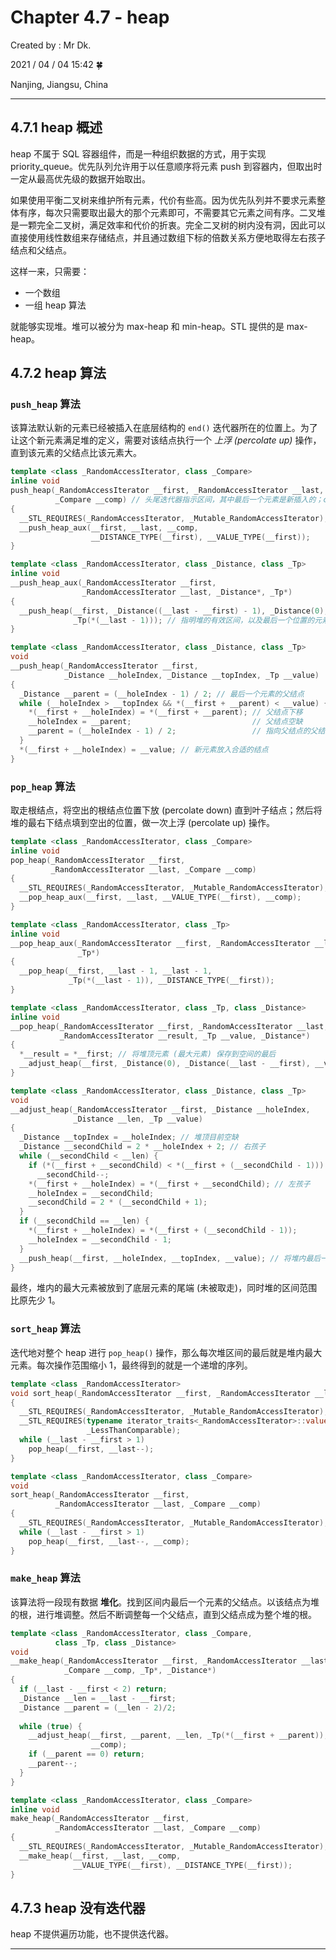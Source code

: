 # Chapter 4.7 - heap

Created by : Mr Dk.

2021 / 04 / 04 15:42 🍀

Nanjing, Jiangsu, China

---

## 4.7.1 heap 概述

heap 不属于 SQL 容器组件，而是一种组织数据的方式，用于实现 priority_queue。优先队列允许用于以任意顺序将元素 push 到容器内，但取出时一定从最高优先级的数据开始取出。

如果使用平衡二叉树来维护所有元素，代价有些高。因为优先队列并不要求元素整体有序，每次只需要取出最大的那个元素即可，不需要其它元素之间有序。二叉堆是一颗完全二叉树，满足效率和代价的折衷。完全二叉树的树内没有洞，因此可以直接使用线性数组来存储结点，并且通过数组下标的倍数关系方便地取得左右孩子结点和父结点。

这样一来，只需要：

* 一个数组
* 一组 heap 算法

就能够实现堆。堆可以被分为 max-heap 和 min-heap。STL 提供的是 max-heap。

## 4.7.2 heap 算法

### `push_heap` 算法

该算法默认新的元素已经被插入在底层结构的 `end()` 迭代器所在的位置上。为了让这个新元素满足堆的定义，需要对该结点执行一个 *上浮 (percolate up)* 操作，直到该元素的父结点比该元素大。

```c++
template <class _RandomAccessIterator, class _Compare>
inline void 
push_heap(_RandomAccessIterator __first, _RandomAccessIterator __last,
          _Compare __comp) // 头尾迭代器指示区间，其中最后一个元素是新插入的；comp 表示比较方式
{
  __STL_REQUIRES(_RandomAccessIterator, _Mutable_RandomAccessIterator);
  __push_heap_aux(__first, __last, __comp,
                  __DISTANCE_TYPE(__first), __VALUE_TYPE(__first));
}
```

```c++
template <class _RandomAccessIterator, class _Distance, class _Tp>
inline void 
__push_heap_aux(_RandomAccessIterator __first,
                _RandomAccessIterator __last, _Distance*, _Tp*)
{
  __push_heap(__first, _Distance((__last - __first) - 1), _Distance(0), 
              _Tp(*(__last - 1))); // 指明堆的有效区间，以及最后一个位置的元素
}
```

```c++
template <class _RandomAccessIterator, class _Distance, class _Tp>
void 
__push_heap(_RandomAccessIterator __first,
            _Distance __holeIndex, _Distance __topIndex, _Tp __value)
{
  _Distance __parent = (__holeIndex - 1) / 2; // 最后一个元素的父结点
  while (__holeIndex > __topIndex && *(__first + __parent) < __value) { // 父结点 < 最后一个结点
    *(__first + __holeIndex) = *(__first + __parent); // 父结点下移
    __holeIndex = __parent;                           // 父结点空缺
    __parent = (__holeIndex - 1) / 2;                 // 指向父结点的父结点
  }    
  *(__first + __holeIndex) = __value; // 新元素放入合适的结点
}
```

### `pop_heap` 算法

取走根结点，将空出的根结点位置下放 (percolate down) 直到叶子结点；然后将堆的最右下结点填到空出的位置，做一次上浮 (percolate up) 操作。

```c++
template <class _RandomAccessIterator, class _Compare>
inline void 
pop_heap(_RandomAccessIterator __first,
         _RandomAccessIterator __last, _Compare __comp)
{
  __STL_REQUIRES(_RandomAccessIterator, _Mutable_RandomAccessIterator);
  __pop_heap_aux(__first, __last, __VALUE_TYPE(__first), __comp);
}
```

```c++
template <class _RandomAccessIterator, class _Tp>
inline void 
__pop_heap_aux(_RandomAccessIterator __first, _RandomAccessIterator __last,
               _Tp*)
{
  __pop_heap(__first, __last - 1, __last - 1, 
             _Tp(*(__last - 1)), __DISTANCE_TYPE(__first));
}
```

```c++
template <class _RandomAccessIterator, class _Tp, class _Distance>
inline void 
__pop_heap(_RandomAccessIterator __first, _RandomAccessIterator __last,
           _RandomAccessIterator __result, _Tp __value, _Distance*)
{
  *__result = *__first; // 将堆顶元素 (最大元素) 保存到空间的最后
  __adjust_heap(__first, _Distance(0), _Distance(__last - __first), __value);
}
```

```c++
template <class _RandomAccessIterator, class _Distance, class _Tp>
void 
__adjust_heap(_RandomAccessIterator __first, _Distance __holeIndex,
              _Distance __len, _Tp __value)
{
  _Distance __topIndex = __holeIndex; // 堆顶目前空缺
  _Distance __secondChild = 2 * __holeIndex + 2; // 右孩子
  while (__secondChild < __len) {
    if (*(__first + __secondChild) < *(__first + (__secondChild - 1)))
      __secondChild--;
    *(__first + __holeIndex) = *(__first + __secondChild); // 左孩子
    __holeIndex = __secondChild;
    __secondChild = 2 * (__secondChild + 1);
  }
  if (__secondChild == __len) {
    *(__first + __holeIndex) = *(__first + (__secondChild - 1));
    __holeIndex = __secondChild - 1;
  }
  __push_heap(__first, __holeIndex, __topIndex, __value); // 将堆内最后一个元素移到空位，并上浮
}
```

最终，堆内的最大元素被放到了底层元素的尾端 (未被取走)，同时堆的区间范围比原先少 1。

### `sort_heap` 算法

迭代地对整个 heap 进行 `pop_heap()` 操作，那么每次堆区间的最后就是堆内最大元素。每次操作范围缩小 1，最终得到的就是一个递增的序列。

```c++
template <class _RandomAccessIterator>
void sort_heap(_RandomAccessIterator __first, _RandomAccessIterator __last)
{
  __STL_REQUIRES(_RandomAccessIterator, _Mutable_RandomAccessIterator);
  __STL_REQUIRES(typename iterator_traits<_RandomAccessIterator>::value_type,
                 _LessThanComparable);
  while (__last - __first > 1)
    pop_heap(__first, __last--);
}

template <class _RandomAccessIterator, class _Compare>
void 
sort_heap(_RandomAccessIterator __first,
          _RandomAccessIterator __last, _Compare __comp)
{
  __STL_REQUIRES(_RandomAccessIterator, _Mutable_RandomAccessIterator);
  while (__last - __first > 1)
    pop_heap(__first, __last--, __comp);
}
```

### `make_heap` 算法

该算法将一段现有数据 **堆化**。找到区间内最后一个元素的父结点。以该结点为堆的根，进行堆调整。然后不断调整每一个父结点，直到父结点成为整个堆的根。

```c++
template <class _RandomAccessIterator, class _Compare,
          class _Tp, class _Distance>
void
__make_heap(_RandomAccessIterator __first, _RandomAccessIterator __last,
            _Compare __comp, _Tp*, _Distance*)
{
  if (__last - __first < 2) return;
  _Distance __len = __last - __first;
  _Distance __parent = (__len - 2)/2;
    
  while (true) {
    __adjust_heap(__first, __parent, __len, _Tp(*(__first + __parent)),
                  __comp);
    if (__parent == 0) return;
    __parent--;
  }
}

template <class _RandomAccessIterator, class _Compare>
inline void 
make_heap(_RandomAccessIterator __first, 
          _RandomAccessIterator __last, _Compare __comp)
{
  __STL_REQUIRES(_RandomAccessIterator, _Mutable_RandomAccessIterator);
  __make_heap(__first, __last, __comp,
              __VALUE_TYPE(__first), __DISTANCE_TYPE(__first));
}
```

## 4.7.3 heap 没有迭代器

heap 不提供遍历功能，也不提供迭代器。

---

